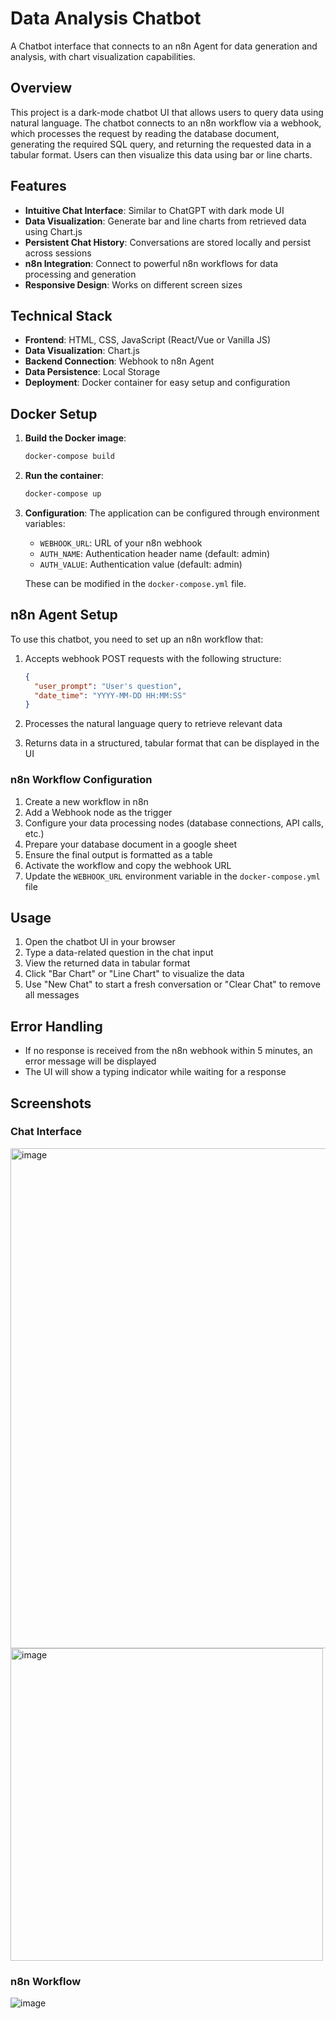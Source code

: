 # Data Analysis Chatbot

A Chatbot interface that connects to an n8n Agent for data generation and analysis, with chart visualization capabilities.

## Overview

This project is a dark-mode chatbot UI that allows users to query data using natural language. The chatbot connects to an n8n workflow via a webhook, which processes the request by reading the database document, generating the required SQL query, and returning the requested data in a tabular format. Users can then visualize this data using bar or line charts.

## Features

- **Intuitive Chat Interface**: Similar to ChatGPT with dark mode UI
- **Data Visualization**: Generate bar and line charts from retrieved data using Chart.js
- **Persistent Chat History**: Conversations are stored locally and persist across sessions
- **n8n Integration**: Connect to powerful n8n workflows for data processing and generation
- **Responsive Design**: Works on different screen sizes

## Technical Stack

- **Frontend**: HTML, CSS, JavaScript (React/Vue or Vanilla JS)
- **Data Visualization**: Chart.js
- **Backend Connection**: Webhook to n8n Agent
- **Data Persistence**: Local Storage
- **Deployment**: Docker container for easy setup and configuration

## Docker Setup

1. **Build the Docker image**:
   ```bash
   docker-compose build
   ```

2. **Run the container**:
   ```bash
   docker-compose up
   ```

3. **Configuration**:
   The application can be configured through environment variables:
   - `WEBHOOK_URL`: URL of your n8n webhook
   - `AUTH_NAME`: Authentication header name (default: admin)
   - `AUTH_VALUE`: Authentication value (default: admin)

   These can be modified in the `docker-compose.yml` file.

## n8n Agent Setup

To use this chatbot, you need to set up an n8n workflow that:

1. Accepts webhook POST requests with the following structure:
   ```json
   {
     "user_prompt": "User's question",
     "date_time": "YYYY-MM-DD HH:MM:SS"
   }
   ```

2. Processes the natural language query to retrieve relevant data
   
3. Returns data in a structured, tabular format that can be displayed in the UI

### n8n Workflow Configuration

1. Create a new workflow in n8n
2. Add a Webhook node as the trigger
3. Configure your data processing nodes (database connections, API calls, etc.)
4. Prepare your database document in a google sheet
5. Ensure the final output is formatted as a table
6. Activate the workflow and copy the webhook URL
7. Update the `WEBHOOK_URL` environment variable in the `docker-compose.yml` file

## Usage

1. Open the chatbot UI in your browser
2. Type a data-related question in the chat input
3. View the returned data in tabular format
4. Click "Bar Chart" or "Line Chart" to visualize the data
5. Use "New Chat" to start a fresh conversation or "Clear Chat" to remove all messages

## Error Handling

- If no response is received from the n8n webhook within 5 minutes, an error message will be displayed
- The UI will show a typing indicator while waiting for a response

## Screenshots

### Chat Interface
<img width="800" alt="image" src="https://github.com/user-attachments/assets/85a5acef-4f41-4ddc-9571-e311e41955ee" />
<img width="500" alt="image" src="https://github.com/user-attachments/assets/86181685-7dfb-4d32-820c-6dc616420760" />


### n8n Workflow
![image](https://github.com/user-attachments/assets/63aa5966-df36-4a5c-b6bd-7505b8072e17)



